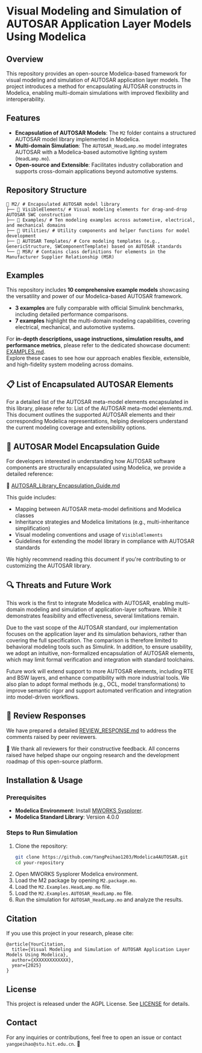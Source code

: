 # Visual Modeling and Simulation of AUTOSAR Application Layer Models Using Modelica

## Overview
This repository provides an open-source Modelica-based framework for visual modeling and simulation of AUTOSAR application layer models. The project introduces a method for encapsulating AUTOSAR constructs in Modelica, enabling multi-domain simulations with improved flexibility and interoperability.

## Features
- **Encapsulation of AUTOSAR Models**: The `M2` folder contains a structured AUTOSAR model library implemented in Modelica.
- **Multi-domain Simulation**: The `AUTOSAR_HeadLamp.mo` model integrates AUTOSAR with a Modelica-based automotive lighting system (`HeadLamp.mo`).
- **Open-source and Extensible**: Facilitates industry collaboration and supports cross-domain applications beyond automotive systems.

## Repository Structure
```
📂 M2/ # Encapsulated AUTOSAR model library
├── 📂 VisibleElements/ # Visual modeling elements for drag-and-drop AUTOSAR SWC construction
├── 📂 Examples/ # Ten modeling examples across automotive, electrical, and mechanical domains
├── 📂 Utilities/ # Utility components and helper functions for model development
├── 📂 AUTOSAR Templates/ # Core modeling templates (e.g., GenericStructure, SWComponentTemplate) based on AUTOSAR standards
└── 📂 MSR/ # Contains class definitions for elements in the Manufacturer Supplier Relationship (MSR)
```

## Examples

This repository includes **10 comprehensive example models** showcasing the versatility and power of our Modelica-based AUTOSAR framework.  
- **3 examples** are fully comparable with official Simulink benchmarks, including detailed performance comparisons.  
- **7 examples** highlight the multi-domain modeling capabilities, covering electrical, mechanical, and automotive systems.

For **in-depth descriptions, usage instructions, simulation results, and performance metrics**, please refer to the dedicated showcase document: [EXAMPLES.md](./EXAMPLES.md).  
Explore these cases to see how our approach enables flexible, extensible, and high-fidelity system modeling across domains.

## 📋 List of Encapsulated AUTOSAR Elements
For a detailed list of the AUTOSAR meta-model elements encapsulated in this library, please refer to:
List of the AUTOSAR meta-model elements.md.
This document outlines the supported AUTOSAR elements and their corresponding Modelica representations, helping developers understand the current modeling coverage and extensibility options.

## 📘 AUTOSAR Model Encapsulation Guide

For developers interested in understanding how AUTOSAR software components are structurally encapsulated using Modelica, we provide a detailed reference:

📄 [AUTOSAR_Library_Encapsulation_Guide.md](./AUTOSAR_Library_Encapsulation_Guide.md)

This guide includes:
- Mapping between AUTOSAR meta-model definitions and Modelica classes
- Inheritance strategies and Modelica limitations (e.g., multi-inheritance simplification)
- Visual modeling conventions and usage of `VisibleElements`
- Guidelines for extending the model library in compliance with AUTOSAR standards

We highly recommend reading this document if you're contributing to or customizing the AUTOSAR library.

## 🔍 Threats and Future Work
This work is the first to integrate Modelica with AUTOSAR, enabling multi-domain modeling and simulation of application-layer software. While it demonstrates feasibility and effectiveness, several limitations remain.

Due to the vast scope of the AUTOSAR standard, our implementation focuses on the application layer and its simulation behaviors, rather than covering the full specification. The comparison is therefore limited to behavioral modeling tools such as Simulink. In addition, to ensure usability, we adopt an intuitive, non-formalized encapsulation of AUTOSAR elements, which may limit formal verification and integration with standard toolchains.

Future work will extend support to more AUTOSAR elements, including RTE and BSW layers, and enhance compatibility with more industrial tools. We also plan to adopt formal methods (e.g., OCL, model transformations) to improve semantic rigor and support automated verification and integration into model-driven workflows.

## 📝 Review Responses

We have prepared a detailed [REVIEW_RESPONSE.md](./REVIEW_RESPONSE.md) to address the comments raised by peer reviewers.  

🙏 We thank all reviewers for their constructive feedback. All concerns raised have helped shape our ongoing research and the development roadmap of this open-source platform.

## Installation & Usage
### Prerequisites
- **Modelica Environment**: Install [MWORKS Sysplorer](https://www.tongyuan.cc/product/MWorksSysplorer).
- **Modelica Standard Library**: Version 4.0.0 

### Steps to Run Simulation
1. Clone the repository:
   ```sh
   git clone https://github.com/YangPeihao1203/Modelica4AUTOSAR.git
   cd your-repository
   ```
2. Open MWORKS Sysplorer Modelica environment.
3. Load the M2 package by opening `M2.package.mo`.
4. Load the `M2.Examples.HeadLamp.mo` file.
5. Load the `M2.Examples.AUTOSAR_HeadLamp.mo` file.
6. Run the simulation for `AUTOSAR_HeadLamp.mo` and analyze the results.

## Citation
If you use this project in your research, please cite:
```
@article{YourCitation,
  title={Visual Modeling and Simulation of AUTOSAR Application Layer Models Using Modelica},
  author={XXXXXXXXXXXXX},
  year={2025}
}
```

## License
This project is released under the AGPL License. See [LICENSE](LICENSE) for details.

## Contact
For any inquiries or contributions, feel free to open an issue or contact `yangpeihao@stu.hit.edu.cn`. 🚀

